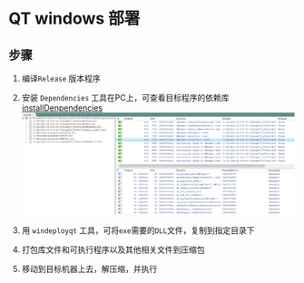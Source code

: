 # QT windows 部署 


## 步骤 

1. 编译`Release` 版本程序 
2. 安装 `Dependencies` 工具在PC上，可查看目标程序的依赖库 
[installDenpendencies](https://github.com/lucasg/Dependenciesa)
![](./images/depency.png)

3. 用 `windeployqt` 工具，可将`exe`需要的`DLL`文件，复制到指定目录下 

4. 打包库文件和可执行程序以及其他相关文件到压缩包 
5. 移动到目标机器上去，解压缩，并执行 


